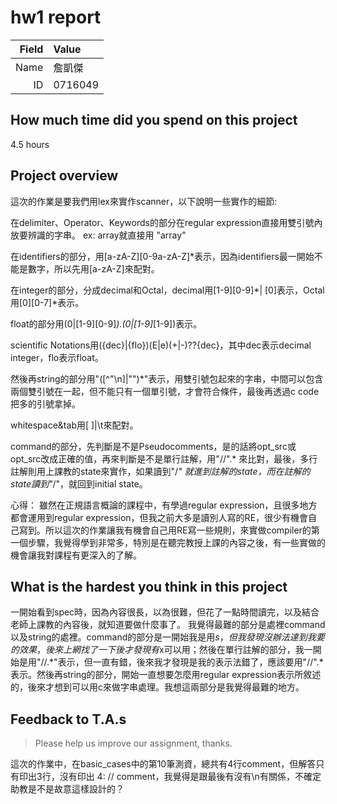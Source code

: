 # hw1 report

|Field|Value|
|-:|:-|
|Name|詹凱傑|
|ID|0716049|

## How much time did you spend on this project

4.5 hours

## Project overview

這次的作業是要我們用lex來實作scanner，以下說明一些實作的細節:

在delimiter、Operator、Keywords的部分在regular expression直接用雙引號內放要辨識的字串。
ex: array就直接用 "array"

在identifiers的部分，用[a-zA-Z][0-9a-zA-Z]*表示，因為identifiers最一開始不能是數字，所以先用[a-zA-Z]來配對。

在integer的部分，分成decimal和Octal，decimal用[1-9][0-9]*|
[0]表示，Octal用[0][0-7]*表示。

float的部分用(0|[1-9][0-9]*)\.(0|[1-9]*[1-9])表示。

scientific Notations用({dec}|{flo})(E|e)(\+|\-)??{dec}，其中dec表示decimal integer，flo表示float。

然後再string的部分用\"([^\"\n]|\"\")*\"表示，用雙引號包起來的字串，中間可以包含兩個雙引號在一起，但不能只有一個單引號，才會符合條件，最後再透過c code把多的引號拿掉。

whitespace&tab用[ ]|\t來配對。

command的部分，先判斷是不是Pseudocomments，是的話將opt_src或opt_src改成正確的值，再來判斷是不是單行註解，用"//".* 來比對，最後，多行註解則用上課教的state來實作，如果讀到"/*"
就進到註解的state，而在註解的state讀到"*/"，就回到initial state。 


心得：
雖然在正規語言概論的課程中，有學過regular expression，且很多地方都會運用到regular expression，但我之前大多是讀別人寫的RE，很少有機會自己寫到。所以這次的作業讓我有機會自己用RE寫一些規則，來實做compiler的第一個步驟，我覺得學到非常多，特別是在聽完教授上課的內容之後，有一些實做的機會讓我對課程有更深入的了解。

## What is the hardest you think in this project

一開始看到spec時，因為內容很長，以為很難，但花了一點時間讀完，以及結合老師上課教的內容後，就知道要做什麼事了。
我覺得最難的部分是處裡command以及string的處裡。command的部分是一開始我是用$s，但我發現沒辦法達到我要的效果，後來上網找了一下後才發現有$x可以用；然後在單行註解的部分，我一開始是用"//.*"表示，但一直有錯，後來我才發現是我的表示法錯了，應該要用"//".*表示。然後再string的部分，開始一直想要怎麼用regular expression表示所敘述的，後來才想到可以用c來做字串處理。我想這兩部分是我覺得最難的地方。

## Feedback to T.A.s

> Please help us improve our assignment, thanks.

這次的作業中，在basic_cases中的第10筆測資，總共有4行comment，但解答只有印出3行，沒有印出 4: // comment，我覺得是跟最後有沒有\n有關係，不確定助教是不是故意這樣設計的？
